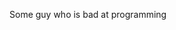 Some guy who is bad at programming

<!---
CarcusMhau/CarcusMhau is a ✨ special ✨ repository because its `README.md` (this file) appears on your GitHub profile.
You can click the Preview link to take a look at your changes.
--->
